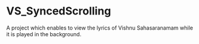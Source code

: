 # VS_SyncedScrolling
A project which enables to view the lyrics of Vishnu Sahasaranamam while it is played in the background.
